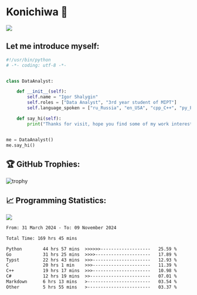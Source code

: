 # Konichiwa 👋
![](https://komarev.com/ghpvc/?username=IgorFandre&color=brightgreen)

## Let me introduce myself:
```py
#!/usr/bin/python
# -*- coding: utf-8 -*-


class DataAnalyst:

    def __init__(self):
        self.name = "Igor Shalygin"
        self.roles = ["Data Analyst", "3rd year student of MIPT"]
        self.language_spoken = ["ru_Russia", "en_USA", "cpp_C++", "py_Python", "go_Golang"]

    def say_hi(self):
        print("Thanks for visit, hope you find some of my work interesting.")


me = DataAnalyst()
me.say_hi()
```

## 🏆 GitHub Trophies:
![trophy](https://github-profile-trophy.vercel.app/?username=IgorFandre&title=MultiLanguage,Repositories,Commits,Experience,PullRequest,Reviews)

## 📈 Programming Statistics:

![](https://github-profile-summary-cards.vercel.app/api/cards/profile-details?username=IgorFandre&theme=solarized_dark)

<!--START_SECTION:waka-->

```txt
From: 31 March 2024 - To: 09 November 2024

Total Time: 169 hrs 45 mins

Python        44 hrs 57 mins  >>>>>>-------------------   25.59 %
Go            31 hrs 25 mins  >>>>---------------------   17.89 %
Typst         22 hrs 43 mins  >>>----------------------   12.93 %
C             20 hrs 1 min    >>>----------------------   11.39 %
C++           19 hrs 17 mins  >>>----------------------   10.98 %
C#            12 hrs 19 mins  >>-----------------------   07.01 %
Markdown      6 hrs 13 mins   >------------------------   03.54 %
Other         5 hrs 55 mins   >------------------------   03.37 %
```

<!--END_SECTION:waka-->
